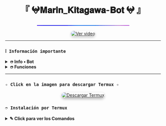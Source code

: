<h1 align="center">『 𖤍𝐌𝐚𝐫𝐢𝐧_𝐊𝐢𝐭𝐚𝐠𝐚𝐰𝐚-𝐁𝐨𝐭 𖤍 』</h1>

<p align="center">
  <img src="https://github.com/BrayanOFC/Lines-Neon-MB/raw/main/assets/logo-neon.gif" alt="Logo Animado">
</p>

<p align="center">
  <a href="https://zero-two.info/uploads/videos/file-1750697942583-439795193.mp4">
    <img src="https://i.postimg.cc/Kv7Lcf7c/4581d7b3704643d9378eac636d9d394e.jpg" alt="Ver video" style="border-radius:12px; box-shadow: 0 4px 8px rgba(0,0,0,0.2);">
  </a>
</p>

<hr>

### **`❕️ Información importante`**

<details>
 <summary><b> ➮ Info • Bot</b></summary>

* Este proyecto **no está afiliado de ninguna manera** con `WhatsApp`. `WhatsApp` es una marca registrada de `WhatsApp LLC`. Este bot es un **desarrollo independiente** y **no tiene ninguna relación oficial con la compañía**.

</details>

<details>
 <summary><b> ➮ Funciones</b></summary>

> Bot en desarrollo; si presenta alguna falla, reportarla al creador para una solución óptima.

- [x] Interacción con voz y texto
- [x] Configuración de grupo
- [x] Antidelete, antilink, antispam, etc.
- [x] Bienvenida personalizada
- [x] Juegos: tictactoe, ajedrez, mate, etc.
- [x] Chatbot (Simsimi)
- [x] Chatbot (Autoresponder)
- [x] Crear stickers de imagen/video/gif/url
- [x] SubBot (Jadibot)
- [x] Buscador Google
- [x] Juego RPG
- [x] Personalizar imagen del menú
- [x] Descarga de música y video de YouTube
- [ ] Otros (en desarrollo)

</details>

<hr>

### **`✧ Click en la imagen para descargar Termux ✧`**
<p align="center">
<a href="https://www.mediafire.com/file/llugt4zgj7g3n3u/com.termux_1020.apk/file">
  <img src="https://qu.ax/finc.jpg" height="125px" style="border-radius:10px; box-shadow: 0 4px 8px rgba(0,0,0,0.3);" alt="Descargar Termux">
</a>
</p>

### **`➮ Instalación por Termux`**

<details>
 <summary><b> ✎ Click para ver los Comandos </b></summary>

#### **❀ Instalación manual por Termux**
> Nota: Copia y pega los comandos en Termux uno por uno.

```bash
termux-setup-storage
